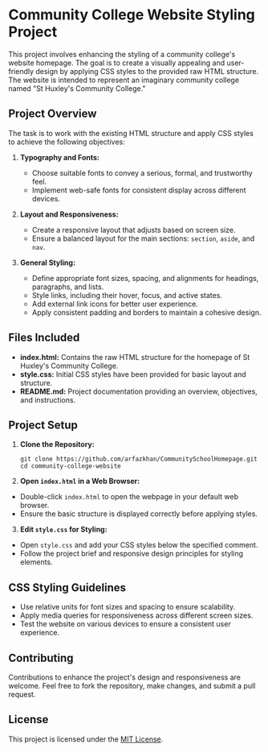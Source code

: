 # Community College Website Styling Project

This project involves enhancing the styling of a community college's website homepage. The goal is to create a visually appealing and user-friendly design by applying CSS styles to the provided raw HTML structure. The website is intended to represent an imaginary community college named "St Huxley's Community College."

## Project Overview

The task is to work with the existing HTML structure and apply CSS styles to achieve the following objectives:

1. **Typography and Fonts:**
   - Choose suitable fonts to convey a serious, formal, and trustworthy feel.
   - Implement web-safe fonts for consistent display across different devices.

2. **Layout and Responsiveness:**
   - Create a responsive layout that adjusts based on screen size.
   - Ensure a balanced layout for the main sections: `section`, `aside`, and `nav`.

3. **General Styling:**
   - Define appropriate font sizes, spacing, and alignments for headings, paragraphs, and lists.
   - Style links, including their hover, focus, and active states.
   - Add external link icons for better user experience.
   - Apply consistent padding and borders to maintain a cohesive design.

## Files Included

- **index.html:** Contains the raw HTML structure for the homepage of St Huxley's Community College.
- **style.css:** Initial CSS styles have been provided for basic layout and structure.
- **README.md:** Project documentation providing an overview, objectives, and instructions.

## Project Setup

1. **Clone the Repository:**
    ```shell
    git clone https://github.com/arfazkhan/CommunitySchoolHomepage.git
    cd community-college-website

2. **Open `index.html` in a Web Browser:**
- Double-click `index.html` to open the webpage in your default web browser.
- Ensure the basic structure is displayed correctly before applying styles.

3. **Edit `style.css` for Styling:**
- Open `style.css` and add your CSS styles below the specified comment.
- Follow the project brief and responsive design principles for styling elements.

## CSS Styling Guidelines

- Use relative units for font sizes and spacing to ensure scalability.
- Apply media queries for responsiveness across different screen sizes.
- Test the website on various devices to ensure a consistent user experience.

## Contributing

Contributions to enhance the project's design and responsiveness are welcome. Feel free to fork the repository, make changes, and submit a pull request.

## License

This project is licensed under the [MIT License](LICENSE).
